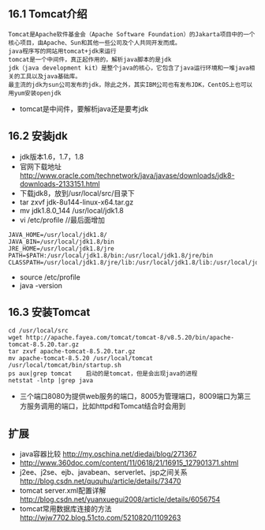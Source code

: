 ## 16.1 Tomcat介绍

```
Tomcat是Apache软件基金会（Apache Software Foundation）的Jakarta项目中的一个核心项目，由Apache、Sun和其他一些公司及个人共同开发而成。
java程序写的网站用tomcat+jdk来运行
tomcat是一个中间件，真正起作用的，解析java脚本的是jdk
jdk（java development kit）是整个java的核心，它包含了java运行环境和一堆java相关的工具以及java基础库。
最主流的jdk为sun公司发布的jdk，除此之外，其实IBM公司也有发布JDK，CentOS上也可以用yum安装openjdk
```

* tomcat是中间件，要解析java还是要考jdk


## 16.2 安装jdk

* jdk版本1.6，1.7，1.8
* 官网下载地址 http://www.oracle.com/technetwork/java/javase/downloads/jdk8-downloads-2133151.html
* 下载jdk8，放到/usr/local/src/目录下
* tar zxvf jdk-8u144-linux-x64.tar.gz
* mv jdk1.8.0_144 /usr/local/jdk1.8
* vi /etc/profile //最后面增加

```
JAVA_HOME=/usr/local/jdk1.8/
JAVA_BIN=/usr/local/jdk1.8/bin
JRE_HOME=/usr/local/jdk1.8/jre
PATH=$PATH:/usr/local/jdk1.8/bin:/usr/local/jdk1.8/jre/bin
CLASSPATH=/usr/local/jdk1.8/jre/lib:/usr/local/jdk1.8/lib:/usr/local/jdk1.8/jre/lib/charsets.jar 
```

* source /etc/profile
* java -version


## 16.3 安装Tomcat

```
cd /usr/local/src
wget http://apache.fayea.com/tomcat/tomcat-8/v8.5.20/bin/apache-tomcat-8.5.20.tar.gz
tar zxvf apache-tomcat-8.5.20.tar.gz
mv apache-tomcat-8.5.20 /usr/local/tomcat
/usr/local/tomcat/bin/startup.sh
ps aux|grep tomcat    启动的是tomcat，但是会出现java的进程
netstat -lntp |grep java
```

* 三个端口8080为提供web服务的端口，8005为管理端口，8009端口为第三方服务调用的端口，比如httpd和Tomcat结合时会用到


## 扩展
* java容器比较 http://my.oschina.net/diedai/blog/271367  
* http://www.360doc.com/content/11/0618/21/16915_127901371.shtml
* j2ee、j2se、ejb、javabean、serverlet、jsp之间关系 http://blog.csdn.net/ququhu/article/details/73470
* tomcat server.xml配置详解  http://blog.csdn.net/yuanxuegui2008/article/details/6056754
* tomcat常用数据库连接的方法  http://wjw7702.blog.51cto.com/5210820/1109263